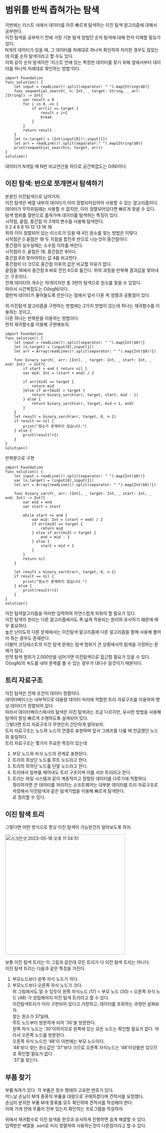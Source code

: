 # 범위를 반씩 좁혀가는 탐색
이번에는 리스트 내에서 데이터를 아주 빠르게 탐색하는 이진 탐색 알고리즘에 대해서 공부한다.   
이진 탐색을 공부하기 전에 가장 기본 탐색 방법인 순차 탐색에 대해 먼저 이해할 필요가 있다.   
N개의 데이터가 있을 때, 그 데이터를 차례대로 하나씩 확인하여 처리한 경우도 많았는데 이를 순차 탐색이라고 할 수도 있다.   
이와 같이 순차 탐색이란 '리스트 안에 있는 특정한 데이터를 찾기 위해 앞에서부터 데이터를 하나씩 차례대로 확인하는 방법'이다. 
```
import Foundation
func solution() {
    let input = readLine()!.split(separator: " ").map{String($0)}
    func sequential_search(_ n: Int, _ target: String, _ arr: [String]) -> Int{
        var result = 0
        for i in 0..<n {
            if arr[i] == target {
                result = i+1
                break
            }
        }
        return result
    }
    let (n,target) = (Int(input[0])!,input[1])
    let arr = readLine()!.split(separator:" ").map{String($0)}
    print(sequential_search(n, target, arr))
}
solution()
```
데이터가 N개일 때 N번 비교연산을 하므로 공간복잡도는 O(N)이다.   
   
## 이진 탐색: 반으로 쪼개면서 탐색하기
본론인 이진탐색으로 넘어가자.   
이진 탐색은 배열 내부의 데이터가 이미 정렬되어있어야 사용할 수 있는 알고리즘이다.   
데이터가 무작위일떄는 사용할 수 없지만, 이미 정렬되어있다면 빠르게 찾을 수 있다.   
탐색 범위를 절반으로 좁혀가며 데이터를 탐색하는 특징이 있다.   
시작점, 끝점, 중간점 이 3개의 변수를 사용해 탐색한다.   
0 2 4 6 8 10 12 13 16 18   
위의 이미 정렬되어 있는 리스트가 있을 때 4인 원소를 찾는 방법은 이렇다.   
시작점은 0 끝점은 18 두 지점을 합친후 반으로 나눈것이 중간점이다.   
중간점이 실수일때는 소수점 이하를 버린다.   
시작점이 0, 끝점은 18, 중간점은 8이다.   
중간점 8과 찾아야하는 값 4를 비교한다.   
중간점이 더 크므로 중간점 이후의 값은 비교할 이유가 없다.   
끝점을 18에서 중간점 8 바로 전인 6으로 옮긴다.
위의 과정을 반복해 결과값을 찾아내는 구조이다.   
전체 데이터의 개수는 10개이지만 총 3번의 탐색으로 원소를 찾을 수 있었다.   
따라서 시간복잡도는 O(logN)이다.   
절반씩 데이터가 줄어들도록 만든다는 점에서 앞서 다룬 퀵 정렬과 공통점이 있다.   
   
위 이진탐색 알고리즘을 구현하는 방법에는 2가지 방법이 있는데 하나는 재귀함수를 이용하는 것이고,   
다른 하나는 반복문을 이용하는 방법이다.   
먼저 재귀함수를 이용해 구현해보자.   
```
import Foundation
func solution() {
    let input = readLine()!.split(separator: " ").map{Int($0)!}
    let (n,target) = (input[0],input[1])
    let arr = Array(readLine()!.split(separator: " ").map{Int($0)!})
    
    func binary_sarch(_ arr: [Int], _ target: Int, _ start: Int, _ end: Int) -> Int?{
        if start > end { return nil }
        var mid: Int = (start + end) / 2
        
        if arr[mid] == target {
            return mid
        }else if arr[mid] > target {
            return binary_sarch(arr, target, start, mid - 1)
        } else {
            return binary_sarch(arr, target, mid + 1, end)
        }
    }
    let result = binary_sarch(arr, target, 0, n-1)
    if result == nil {
        print("원소가 존재하지 않습니다.")
    } else {
        print(result!+1)
    }
}
solution()
```
   
반복문으로 구현   
```
import Foundation
func solution() {
    let input = readLine()!.split(separator: " ").map{Int($0)!}
    var (n,target) = (input[0],input[1])
    let arr = Array(readLine()!.split(separator: " ").map{Int($0)!})
    
    func binary_sarch(_ arr: [Int], _ target: Int, _ start: Int, _ end: Int) -> Int?{
        var end = end
        var start = start
        
        while start <= end {
            var mid: Int = (start + end) / 2
            if arr[mid] == target {
                return mid
            } else if arr[mid] > target {
                end = mid - 1
            } else {
                start = mid + 1
            }
        }
        return nil
    }
    
    let result = binary_sarch(arr, target, 0, n-1)
    if result == nil {
        print("원소가 존재하지 않습니다.")
    } else {
        print(result!+1)
    }
}
solution()
```
이진 탐색알고리즘을 여러번 입력하여 자연스럽게 외워야 할 필요가 있다.   
이진 탐색의 원리는 다른 알고리즘에서도 폭 넓게 적용되는 원리와 유사하기 떄문에 매우 중요하다.   
높은 난이도의 다른 문제에서는 이진탐색 알고리즘에 다른 알고리즘을 함께 사용해 풀어야 하는 경우도 존재한다.   
더불어 코딩테스트의 이진 탐색 문제는 탐색 범위가 큰 상황에서의 탐색을 가정하는 문제가 많다.   
만약 탐색 범위가 2,000만을 넘어가면 이진탐색으로 접근할 필요가 있을 수 있다.   
O(logN)의 속도를 내야 문제를 풀 수 있는 경우가 대다수 일것이기 때문이다.   
   
## 트리 자료구조
이진 탐색은 전제 조건이 데이터 정렬이다.   
데이터베이스는 내부적으로 대용량 데이터 처리에 적합한 트리 자료구조를 이용하여 향상 데이터가 정렬되어 있다.   
따라서 데이터베이스에서의 탐색은 이진 탐색과는 조금 다르지만, 유사한 방법을 사용해 탐색이 항상 빠르게 수행하도록 설계되어 있다.   
그렇다면 트리 자료구조가 무엇인지 간단하게 알아보자.   
트리 자료구조는 노드와 노드의 연결로 표현하며 앞서 그래프를 다룰 때 언급했던 노드와 동일하다.   
트리 자료구조는 몇가지 주요한 특징이 있는데   
1. 부모 노드와 자식 노드의 관계로 표현된다.   
2. 트리의 최상단 노드를 루트 노드라고 한다.   
3. 트리의 최하단 노드를 단말 노드라고 한다.   
4. 트리에서 일부를 떼어내도 트리 구조이며 이를 서브 트리라고 한다.   
5. 트리는 파일 시스템과 같이 계층적이고 정렬된 데이터를 다루기에 적합하다.   
정리하자면 큰 데이터를 처리하는 소프트웨어는 대부분 데이터를 트리 자료구조로 저장해서 이진탐색과 같은 탐색기법을 이용해 빠르게 탐색한다.   
로 정리할 수 있다.   

## 이진 탐색 트리
그렇다면 어떤 방식으로 항상 이진 탐색이 가능한건지 알아보도록 하자.   
   
<img width="386" alt="스크린샷 2023-05-18 오후 11 54 51" src="https://github.com/ww5702/Coding_Test/assets/60501045/a14a1ca4-b8cb-4098-8528-7e6cb1367ad4">   
   
보통 이진 탐색 트리는 이 그림과 같은데 모든 트리가 다 이진 탐색 트리는 아니다.   
이진 탐색 트리는 다음과 같은 특징을 가진다.   
1. 부모노드보다 왼쪽 자식 노드가 작다.   
2. 부모노드보다 오른쪽 자식 노드가 크다.   
위 그림에서도 알 수 있듯이 왼쪽 자식노드 (17) < 부모 노드 (30) < 오른쪽 자식 노드 (48) 가 성립해야지 이진 탐색 트리라고 할 수 있다.   
이진탐색트리가 미리 구현되어 있다고 가정하고, 데이터를 조회하는 과정만 살펴보자.   
찾는 원소가 37일때,   
루트 노드부터 방문하게 되어 '30'을 방문한다.   
왼쪽 자식 노드는 '30'이하이므로 왼쪽에 있는 모든 노드는 확인할 필요가 없다. 따라서 오른쪽 노드를 방문한다.   
오른쪽 자식 노드인 '48'이 이번에는 부모 노드이다.   
'48'보다 찾는 원소값인 '37'보다 크므로 오른쪽 자식노드는 '48'이상들만 있으므로 확인할 필요가 없다.   
'37'을 찾는다.   
   
## 부품 찾기
부품 N개가 있다. 각 부품은 정수 형태의 고유한 번호가 있다.   
어느날 손님이 M개 종류의 부품을 대량으로 구매하겠다며 견적서를 요청했다.   
손님이 문의한 부품 M개 종류를 모두 확인하여 견적서를 작성해야 한다.   
이때 가게 안에 무품이 전부 있는지 확인하는 프로그램을 작성하자.   
   
위에서 재귀함수로 이진 탐색을 한것과 유사하게 진행하면 쉽게 해결할 수 있다.   
입력받은 배열을 .sort로 미리 정렬하여 사용하는것이 다른점이라고 할 수 있다.   
